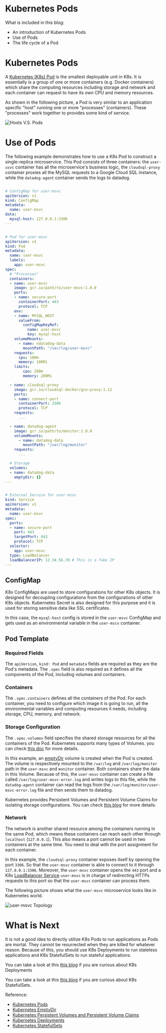 # Kubernetes Pods
What is included in this blog:
- An introduction of Kubernetes Pods
- Use of Pods
- The life cycle of a Pod

# Kubernetes Pods
A [Kubernetes (K8s) Pod](https://kubernetes.io/docs/concepts/workloads/pods/pod/) is the smallest deployable unit in K8s.
It is essentially is a group of one or more containers (e.g. Docker containers) which share the computing resources including storage and network
and each container can request to have its own CPU and memory resources.

As shown in the following picture, a Pod is very similar to an application specific "host" running one or more "processes" (containers). These "processes" work together to provides some kind of service.

![Hosts V.S. Pods](https://github.com/azhuox/blogs/blob/master/kubernetes/pods/assets/host_vs_pod.png?raw=true)

# Use of Pods
The following example demonstrates how to use a K8s Pod to construct a single-replica microservice. This Pod consists of three containers: the `user-usvc` container has all the microservice's business logic, the `cloudsql-proxy` container proxies all the MySQL requests to a Google Cloud SQL instance, while the `datadog-agent` container sends the logs to datadog.

```yaml

# ConfigMap for user-msvc
apiVersion: v1
kind: ConfigMap
metadata:
  name: user-msvc
data:
  mysql-host: 127.0.0.1:3306
---


# Pod for user-msvc
apiVersion: v1
kind: Pod
metadata:
  name: user-msvc
  labels:
    app: user-msvc
spec:
  # "Processes"
  containers:
  - name: user-msvc
    image: gcr.io/path/to/user-msvc:1.0.0
    ports:
    - name: secure-port
      containerPort: 443
      protocol: TCP
    env:
    - name: MYSQL_HOST
      valueFrom:
        configMapKeyRef:
          name: user-msvc
          key: mysql-host
    volumeMounts:
      - name: ndatadog-data
        mountPath: "/var/log/user-msvc"
    requests:
      cpu: 100m
      memory: 100Mi
    limits:
        cpu: 200m
        memory: 200Mi

  - name: cloudsql-proxy
    image: gcr.io/cloudsql-docker/gce-proxy:1.12
    ports:
    - name: connect-port
      containerPort: 3306
      protocol: TCP
    requests:
      ...

  - name: datadog-agent
    image: gcr.io/path/to/monitor:1.0.0
    volumeMounts:
      - name: datadog-data
        mountPath: "/var/log/monitor"
    requests:
      ...

  # Storage
  volumes:
  - name: datadog-data
    emptyDir: {}
---


# External Service for user-msvc
kind: Service
apiVersion: v1
metadata:
  name: user-msvc
spec:
  ports:
  - name: secure-port
    port: 443
    targetPort: 443
    protocol: TCP
  selector:
    app: user-msvc
  type: LoadBalancer
  loadBalancerIP: 12.34.56.78 # This is a fake IP
---
```

## ConfigMap
K8s ConfigMaps are used to store configurations for other K8s objects. It is designed for decoupling configurations from the configurations of other K8s objects. Kubernetes Secret is also designed for this purpose and it is used for storing sensitive data like SSL certificates.

In this case, the `mysql-host` config is stored in the `user-msvc` ConfigMap and gets used as an environmental variable in the `user-mscv` container.


## Pod Template

### Required Fields
The `apiVersion`, `kind: Pod` and `metadata` fields are required as they are the Pod's metadata. The `.spec` field is also required as it defines all the components of the Pod, including volumes and containers.

### Containers
The `.spec.containers` defines all the containers of the Pod. For each container, you need to configure which image it is going to run, all the environmental variables and computing resources it needs, including storage, CPU, memory, and network.

### Storage Configuration
The `.spec.volumes` field specifies the shared storage resources for all the containers of the Pod. Kubernetes supports many types of Volumes. you can check [this doc](https://kubernetes.io/docs/concepts/storage/volumes/) for more details.

In this example, an [emptyDir](https://kubernetes.io/docs/concepts/storage/volumes/#emptydir) volume is created when the Pod is created. The volume is respectively mounted to the `/var/log` and `/var/log/monitor` path in the `user-msvc` and `monitor` container. Both containers share the data in this Volume. Because of this, the `user-msvc` container can create a file called `/var/log/user-msvc-error.log` and writes logs to this file, while the `datadog-agent` container can read the logs from the `/var/log/monitor/user-msvc-error.log` file and then sends them to datadog.

Kubernetes provides Persistent Volumes and Persistent Volume Claims for isolating storage configurations. You can check [this blog](https://www.aaronzhuo.com/persistent-volumes-and-persistent-volume-claims-in-kubernetes/) for more details.

### Network
The network is another shared resource among the containers running in the same Pod, which means these containers can reach each other through `localhost` (`127.0.0.1`). This also means a port cannot be used in two containers at the same time. You need to deal with the port assignment for each container.

In this example, the `cloudsql-proxy` container exposes itself by opening the port `3306`. So that the `user-msvc` container is able to connect to it through `127.0.0.1:3306`. Moreover, the `user-msvc` container opens the `443` port and a K8s [LoadBalancer Service](https://kubernetes.io/docs/concepts/services-networking/service/#loadbalancer) `user-msvc` is in charge of redirecting HTTPs requests to this port so that the `user-msvc` container can process them.

The following picture shows what the `user-msvc` microservice looks like in Kubernetes world.

![user-msvc Topology](https://github.com/azhuox/blogs/blob/master/kubernetes/pods/assets/user_msvc_topology.png?raw=true)

# What is Next

It is not a good idea to directly utilize K8s Pods to run applications as Pods are mortal. They cannot be resurrected when they are killed for whatever reason. Because of this, you should use K8s Deployments to run stateless applications and K8s StatefulSets to run stateful applications.

You can take a look at this [this blog](https://www.aaronzhuo.com/kubernetes-deployment/) if you are curious about K8s Deployments

You can take a look at this [this blog](https://www.aaronzhuo.com/kubernetes-statefulsets/) if you are curious about K8s StatefulSets.


Reference:

- [Kubernetes Pods](https://kubernetes.io/docs/concepts/workloads/pods/pod/)
- [Kubernetes EmptyDir]((https://kubernetes.io/docs/concepts/storage/volumes/#emptydir))
- [Kubernetes Persistent Volumes and Persistent Volume Claims]((https://www.aaronzhuo.com/persistent-volumes-and-persistent-volume-claims-in-kubernetes/))
- [Kubernetes Deployments](https://www.aaronzhuo.com/kubernetes-deployments/)
- [Kubernetes StatefulSets](https://www.aaronzhuo.com/kubernetes-statefulsets/)
